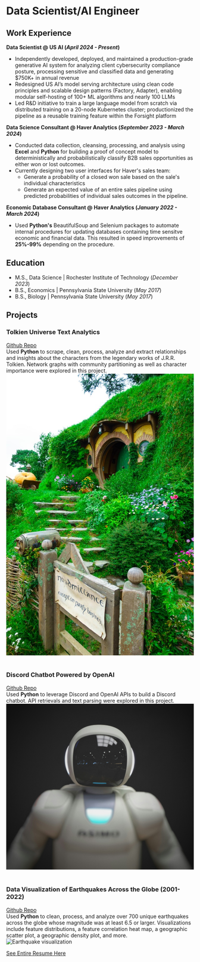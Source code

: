 # Data Scientist/AI Engineer

## Work Experience
**Data Scientist @ US AI (_April 2024 - Present_)**
- Independently developed, deployed, and maintained a production-grade generative AI system for analyzing client cybersecurity compliance posture, processing sensitive and classified data and generating $750K+ in annual revenue
- Redesigned US AI’s model serving architecture using clean code principles and scalable design patterns (Factory, Adapter), enabling modular self-hosting of 100+ ML algorithms and nearly 100 LLMs
- Led R&D initiative to train a large language model from scratch via distributed training on a 20-node Kubernetes cluster; productionized the pipeline as a reusable training feature within the Forsight platform

**Data Science Consultant @ Haver Analytics (_September 2023 - March 2024_)**
- Conducted data collection, cleansing, processing, and analysis using **Excel** and **Python** for building a proof of concept model to deterministically and probabilistically classify B2B sales opportunities as either won or lost outcomes.
- Currently designing two user interfaces for Haver's sales team:
    - Generate a probability of a closed won sale based on the sale's individual characteristics
    - Generate an expected value of an entire sales pipeline using predicted probabilities of individual sales outcomes in the pipeline.

**Economic Database Consultant @ Haver Analytics (_January 2022 - March 2024_)**
- Used **Python's** BeautifulSoup and Selenium packages to automate internal procedures for updating databases containing time sensitve economic and financial data. This resulted in speed improvements of **25%-99%** depending on the procedure.

## Education						       		
- M.S., Data Science | Rochester Institute of Technology (_December 2023_)	 			        		
- B.S., Economics | Pennsylvania State University (_May 2017_)
- B.S., Biology | Pennsylvania State University (_May 2017_)

## Projects
### Tolkien Universe Text Analytics
[Github Repo](https://github.com/Kevin-Cosgrove/JRRT_Relationship_Network)  
Used **Python** to scrape, clean, process, analyze and extract relationships and insights about the characters from the legendary works of J.R.R. Tolkien. Network graphs with community partitioning as well as character importance were explored in this project.  
![Tolkien Universe Text Analytics](/assets/img/shire.jpg)  
&nbsp;
### Discord Chatbot Powered by OpenAI
[Github Repo](https://github.com/Kevin-Cosgrove/Discord_OpenAI_ChatBot)  
Used **Python** to leverage Discord and OpenAI APIs to build a Discord chatbot. API retrievals and text parsing were explored in this project.
![Discord Chatbot Powered by OpenAI](/assets/img/pic2.jpg)  
&nbsp;

### Data Visualization of Earthquakes Across the Globe (2001-2022)
[Github Repo](https://github.com/Kevin-Cosgrove/Earthquake_Project)  
Used **Python** to clean, process, and analyze over 700 unique earthquakes across the globe whose magnitude was at least 6.5 or larger.  Visualizations include feature distributions, a feature correlation heat map, a geographic scatter plot, a geographic density plot, and more.  
![Earthquake visualization](/assets/img/earthquake.jpg)

[See Entire Resume Here](https://github.com/Kevin-Cosgrove/Kevin-Cosgrove.github.io/blob/main/docs/resume.md)

